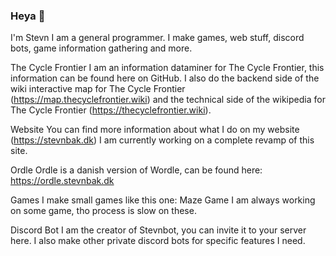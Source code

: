 ### Heya 👋
I'm Stevn
I am a general programmer. I make games, web stuff, discord bots, game information gathering and more.

The Cycle Frontier
I am an information dataminer for The Cycle Frontier, this information can be found here on GitHub. I also do the backend side of the wiki interactive map for The Cycle Frontier (https://map.thecyclefrontier.wiki) and the technical side of the wikipedia for The Cycle Frontier (https://thecyclefrontier.wiki).

Website
You can find more information about what I do on my website (https://stevnbak.dk) I am currently working on a complete revamp of this site.

Ordle
Ordle is a danish version of Wordle, can be found here: https://ordle.stevnbak.dk

Games
I make small games like this one: Maze Game
I am always working on some game, tho process is slow on these.

Discord Bot
I am the creator of Stevnbot, you can invite it to your server here. I also make other private discord bots for specific features I need.
